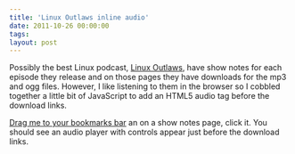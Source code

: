 ```yaml
---
title: 'Linux Outlaws inline audio'
date: 2011-10-26 00:00:00 
tags: 
layout: post
---
```

Possibly the best Linux podcast, [Linux Outlaws](http://sixgun.org/linuxoutlaws), have show notes for each episode they release and on those pages they have downloads for the mp3 and ogg files. However, I like listening to them in the browser so I cobbled together a little bit of JavaScript to add an HTML5 audio tag before the download links.

<a href="javascript:(function()%20%7Bvar%20mp3%20%3D%20jQuery('.field-name-field-mp3%20a').attr('href')%3Bvar%20ogg%20%3D%20jQuery('.field-name-field-ogg%20a').attr('href')%3BjQuery('.field-name-field-ogg').remove()%3BjQuery('.field-name-field-mp3').empty().html('%3Cdiv%20class%3D%22field-item%20even%22%3E%3Caudio%20autobuffer%3D%22autobuffer%22%20preload%3D%22auto%22%20controls%3D%22controls%22%20tabindex%3D%220%22%3E%3Csource%20src%3D%22'%2Bogg%2B'%22%20%2F%3E%3Csource%20src%3D%22'%2Bmp3%2B'%22%20%2F%3E%3C%2Faudio%3E%3Cbr%20%2F%3E%3Ca%20href%3D%22'%2Bogg%2B'%22%3EOgg%20Vorbis%20Audio%3C%2Fa%3E%3Cbr%20%2F%3E%3Ca%20href%3D%22'%2Bmp3%2B'%22%3EMP3%20Audio%3C%2Fa%3E%3C%2Fdiv%3E')%3B%7D)()%3B">Drag me to your bookmarks bar</a> an on a show notes page, click it. You should see an audio player with controls appear just before the download links.
